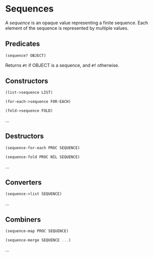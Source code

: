 # Sequences

A *sequence* is an opaque value representing a finite sequence.  Each element of the sequence is represented by multiple values.

## Predicates

```scheme
(sequence? OBJECT)
```

Returns `#t` if OBJECT is a sequence, and `#f` otherwise.

## Constructors

```scheme
(list->sequence LIST)
```

```scheme
(for-each->sequence FOR-EACH)
```

```scheme
(fold->sequence FOLD)
```

...

## Destructors

```scheme
(sequence-for-each PROC SEQUENCE)
```

```scheme
(sequence-fold PROC NIL SEQUENCE)
```

...

## Converters

```scheme
(sequence->list SEQUENCE)
```

...

## Combiners

```scheme
(sequence-map PROC SEQUENCE)
```

```scheme
(sequence-merge SEQUENCE ...)
```

...
